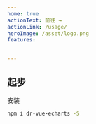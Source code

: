```yaml
---
home: true
actionText: 前往 →
actionLink: /usage/
heroImage: /asset/logo.png
features:


---
```


## 起步
安装
```bash
npm i dr-vue-echarts -S
```